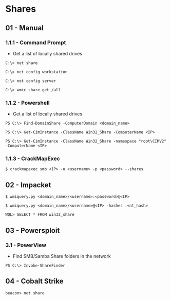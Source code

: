 # Shares

## 01 - Manual

### 1.1.1 - Command Prompt

- Get a list of locally shared drives

`C:\> net share`

`C:\> net config workstation`

`C:\> net config server`

`C:\> wmic share get /all`

### 1.1.2 - Powershell

- Get a list of locally shared drives

`PS C:\> Find-DomainShare -ComputerDomain <domain_name>`

`PS C:\> Get-CimInstance -ClassName Win32_Share -ComputerName <IP>`

`PS C:\> Get-CimInstance -ClassName Win32_Share -namespace "root\CIMV2" -ComputerName <IP>`

### 1.1.3 - CrackMapExec

`$ crackmapexec smb <IP> -u <username> -p <password> --shares`

## 02 - Impacket

`$ wmiquery.py <domain_name>/<username>:<password>@<IP>`

`$ wmiquery.py <domain_name>/<username>@<IP> -hashes :<nt_hash>`

`WQL> SELECT * FROM win32_share`

## 03 - Powersploit

### 3.1 - PowerView

- Find SMB/Samba Share folders in the network

`PS C:\> Invoke-ShareFinder`

## 04 - Cobalt Strike

`beacon> net share`
